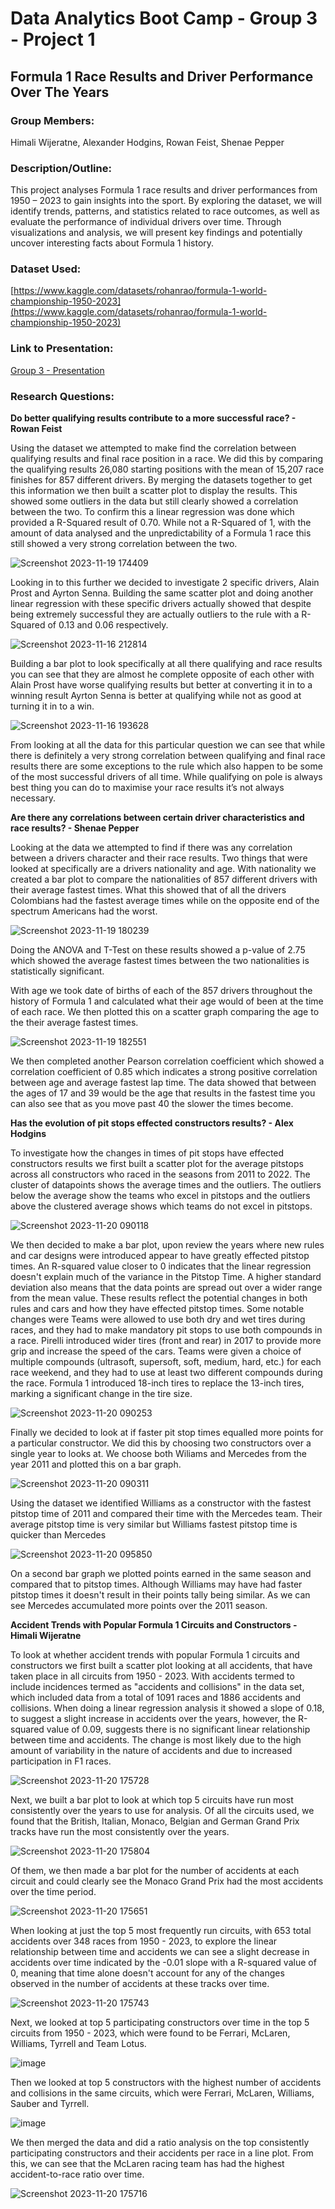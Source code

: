 # Data Analytics Boot Camp - Group 3 - Project 1

## Formula 1 Race Results and Driver Performance Over The Years
 
### Group Members:

Himali Wijeratne, Alexander Hodgins, Rowan Feist, Shenae Pepper

### Description/Outline:

This project analyses Formula 1 race results and driver performances from 1950 – 2023 to gain insights into the sport. By exploring the dataset, we will identify trends, patterns, and statistics related to race outcomes, as well as evaluate the performance of individual drivers over time. Through visualizations and analysis, we will present key findings and potentially uncover interesting facts about Formula 1 history.

### Dataset Used:

[https://www.kaggle.com/datasets/rohanrao/formula-1-world-championship-1950-2023](https://www.kaggle.com/datasets/rohanrao/formula-1-world-championship-1950-2023)

### Link to Presentation:

[Group 3 - Presentation](https://docs.google.com/presentation/d/1Qf_8Qn_uJMO-J1FG1MYbhUnh6Z3ZDkiyj4JTBLN09lc/edit#slide=id.p1)

### Research Questions:

**Do better qualifying results contribute to a more successful race? - Rowan Feist**

Using the dataset we attempted to make find the correlation between qualifying results and final race position in a race. We did this by comparing the qualifying results 26,080 starting positions with the mean of 15,207 race finishes for 857 different drivers. By merging the datasets together to get this information we then built a scatter plot to display the results. This showed some outliers in the data but still clearly showed a correlation between the two. To confirm this a linear regression was done which provided a R-Squared result of 0.70. While not a R-Squared of 1, with the amount of data analysed and the unpredictability of a Formula 1 race this still showed a very strong correlation between the two.

![Screenshot 2023-11-19 174409](https://github.com/RFEIST83/Group_3_Project/assets/145405658/9403db5c-2ee1-408b-bc9f-0a66b2fc08d1)

Looking in to this further we decided to investigate 2 specific drivers, Alain Prost and Ayrton Senna. Building the same scatter plot and doing another linear regression with these specific drivers actually showed that despite being extremely successful they are actually outliers to the rule with a R-Squared of 0.13 and 0.06 respectively. 

![Screenshot 2023-11-16 212814](https://github.com/RFEIST83/Group_3_Project/assets/145405658/55b17064-a985-444c-8257-18f486e6d2c2)

Building a bar plot to look specifically at all there qualifying and race results you can see that they are almost he complete opposite of each other with Alain Prost have worse qualifying results but better at converting it in to a winning result Ayrton Senna is better at qualifying while not as good at turning it in to a win.

![Screenshot 2023-11-16 193628](https://github.com/RFEIST83/Group_3_Project/assets/145405658/600ac901-77b1-4c63-bbdd-d2883ff6a869)

From looking at all the data for this particular question we can see that while there is definitely a very strong correlation between qualifying and final race results there are some exceptions to the rule which also happen to be some of the most successful drivers of all time. While qualifying on pole is always best thing you can do to maximise your race results it’s not always necessary.

**Are there any correlations between certain driver characteristics and race results? - Shenae Pepper**

Looking at the data we attempted to find if there was any correlation between a drivers character and their race results. Two things that were looked at specifically are a drivers nationality and age. With nationality we created a bar plot to compare the nationalities of 857 different drivers with their average fastest times. What this showed that of all the drivers Colombians had the fastest average times while on the opposite end of the spectrum Americans had the worst.

![Screenshot 2023-11-19 180239](https://github.com/RFEIST83/Group_3_Project/assets/145405658/d4b2c852-859a-4843-9a96-058d7e3cb700)

Doing the ANOVA and T-Test on these results showed a p-value of 2.75 which showed the average fastest times between the two nationalities is statistically significant. 

With age we took date of births of each of the 857 drivers throughout the history of Formula 1 and calculated what their age would of been at the time of each race. We then plotted this on a scatter graph comparing the age to the their average fastest times. 

![Screenshot 2023-11-19 182551](https://github.com/RFEIST83/Group_3_Project/assets/145405658/27a52bd2-e50f-452b-8ca0-ca08785639fc)

We then completed another Pearson correlation coefficient which showed a correlation coefficient of 0.85 which indicates a strong positive correlation between age and average fastest lap time. The data showed that between the ages of 17 and 39 would be the age that results in the fastest time you can also see that as you move past 40 the slower the times become. 

**Has the evolution of pit stops effected constructors results? - Alex Hodgins**

To investigate how the changes in times of pit stops have effected constructors results we first built a scatter plot for the average pitstops across all constructors who raced in the seasons from 2011 to 2022. The cluster of datapoints shows the average times and the outliers. The outliers below the average show the teams who excel in pitstops and the outliers above the clustered average shows which teams do not excel in pitstops.

![Screenshot 2023-11-20 090118](https://github.com/RFEIST83/Group_3_Project/assets/145405658/dd2c5c18-f818-42de-ba2b-cad0c13fe48a)

We then decided to make a bar plot, upon review the years where new rules and car designs were introduced appear to have greatly effected pitstop times. An R-squared value closer to 0 indicates that the linear regression doesn't explain much of the variance in the Pitstop Time. A higher standard deviation also means that the data points are spread out over a wider range from the mean value. These results reflect the potential changes in both rules and cars and how they have effected pitstop times. Some notable changes were Teams were allowed to use both dry and wet tires during races, and they had to make mandatory pit stops to use both compounds in a race. Pirelli introduced wider tires (front and rear) in 2017 to provide more grip and increase the speed of the cars. Teams were given a choice of multiple compounds (ultrasoft, supersoft, soft, medium, hard, etc.) for each race weekend, and they had to use at least two different compounds during the race. Formula 1 introduced 18-inch tires to replace the 13-inch tires, marking a significant change in the tire size.

![Screenshot 2023-11-20 090253](https://github.com/RFEIST83/Group_3_Project/assets/145405658/6947acb6-0f23-4546-b8ef-02f226d11d42)

Finally we decided to look at if faster pit stop times equalled more points for a particular constructor. We did this by choosing two constructors over a single year to looks at. We choose both Wiliams and Mercedes from the year 2011 and plotted this on a bar graph. 

![Screenshot 2023-11-20 090311](https://github.com/RFEIST83/Group_3_Project/assets/145405658/1dbbdc81-fae5-423d-b620-105d175b42a3)

Using the dataset we identified Williams as a constructor with the fastest pitstop time of 2011 and compared their time with the Mercedes team. Their average pitstop time is very similar but Williams fastest pitstop time is quicker than Mercedes

![Screenshot 2023-11-20 095850](https://github.com/RFEIST83/Group_3_Project/assets/145405658/8694b4a9-2d09-40a0-aef7-54a44c5c3bac)

On a second bar graph we plotted points earned in the same season and compared that to pitstop times. Although Williams may have had faster pitstop times it doesn't result in their points tally being similar. As we can see Mercedes accumulated more points over the 2011 season.

**Accident Trends with Popular Formula 1 Circuits and Constructors - Himali Wijeratne**

To look at whether accident trends with popular Formula 1 circuits and constructors we first built a scatter plot looking at all accidents, that have taken place in all circuits from 1950 - 2023. With accidents termed to include incidences termed as "accidents and collisions" in the data set, which included data from a total of 1091 races and 1886 accidents and collisions.  When doing a linear regression analysis it showed a slope of 0.18, to suggest a slight increase in accidents over the years, however, the R-squared  value of 0.09, suggests there is no significant linear relationship between time and accidents. The change is most likely due to the high amount of variability in the nature of accidents and due to increased participation in F1 races. 

![Screenshot 2023-11-20 175728](https://github.com/RFEIST83/Group_3_Project/assets/145405658/180fbaaa-2708-4ec7-b96f-905483fe77c9)

Next, we built a bar plot to look at which top 5 circuits have run most consistently over the years to use for analysis. Of all the circuits used, we found that the British, Italian, Monaco, Belgian and German Grand Prix tracks have run the most consistently over the years. 

![Screenshot 2023-11-20 175804](https://github.com/RFEIST83/Group_3_Project/assets/145405658/41fd6520-78cf-4f36-8153-08cf1cc0f2ac)

Of them, we then made a bar plot for the number of accidents at each circuit and could clearly see the Monaco Grand Prix had the most accidents over the time period. 

![Screenshot 2023-11-20 175651](https://github.com/RFEIST83/Group_3_Project/assets/145405658/aef30c15-3b7d-467f-a222-50b7b33584ec)

When looking at just the top 5 most frequently run circuits, with 653 total accidents over 348 races from 1950 - 2023, to explore the linear relationship between time and accidents we can see a slight decrease in accidents over time indicated by the -0.01 slope with a R-squared value of 0, meaning that time alone doesn't account for any of the changes observed in the number of accidents at these tracks over time.

![Screenshot 2023-11-20 175743](https://github.com/RFEIST83/Group_3_Project/assets/145405658/c7b8e4d3-de21-4671-b9de-82297e19bc00)

Next, we looked at top 5 participating constructors over time in the top 5 circuits from 1950 - 2023, which were found to be Ferrari, McLaren, Williams, Tyrrell and Team Lotus.

![image](https://github.com/RFEIST83/Group_3_Project/assets/145959658/e8590537-ae5a-4d06-b11a-54cf1d14c087)

Then we looked at top 5 constructors with the highest number of accidents and collisions  in the same circuits, which were Ferrari, McLaren, Williams, Sauber and Tyrrell.

![image](https://github.com/RFEIST83/Group_3_Project/assets/145959658/7fdbdcf5-c391-4cbb-96ab-25929b9496e3)

We then merged the data and did a ratio analysis on the top consistently participating constructors and their accidents per race in a line plot. From this, we can see that the McLaren racing team has had the highest accident-to-race ratio over time. 

![Screenshot 2023-11-20 175716](https://github.com/RFEIST83/Group_3_Project/assets/145405658/302e3dda-fcd8-4491-919f-94174060b078)
